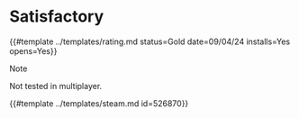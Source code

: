 # Satisfactory

{{#template ../templates/rating.md status=Gold date=09/04/24 installs=Yes opens=Yes}}

> [!NOTE]
> Not tested in multiplayer.

{{#template ../templates/steam.md id=526870}}